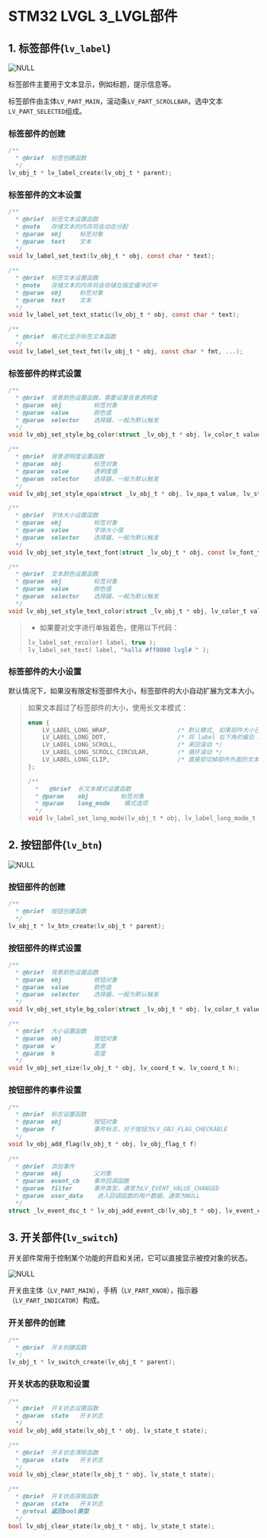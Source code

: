 # STM32 LVGL 3_LVGL部件

## 1. 标签部件(`lv_label`)

![NULL](picture_1.jpg)

标签部件主要用于文本显示，例如标题，提示信息等。

标签部件由主体`LV_PART_MAIN`，滚动条`LV_PART_SCROLLBAR`，选中文本`LV_PART_SELECTED`组成。

### 标签部件的创建

```c
/**
  *	@brief	标签创建函数
  */
lv_obj_t * lv_label_create(lv_obj_t * parent);
```

### 标签部件的文本设置

```c
/**
  *	@brief	标签文本设置函数
  * @note	存储文本的内存将会动态分配
  * @param	obj		标签对象
  * @param	text	文本
  */
void lv_label_set_text(lv_obj_t * obj, const char * text);

/**
  *	@brief	标签文本设置函数
  * @note	存储文本的内存将会存储在指定缓冲区中
  * @param	obj		标签对象
  * @param	text	文本
  */
void lv_label_set_text_static(lv_obj_t * obj, const char * text);

/**
  *	@brief	格式化显示标签文本函数
  */
void lv_label_set_text_fmt(lv_obj_t * obj, const char * fmt, ...);
```

### 标签部件的样式设置

```c
/**
  *	@brief	背景颜色设置函数，需要设置背景透明度
  * @param	obj			标签对象
  * @param	value		颜色值
  * @param	selector	选择器，一般为默认触发
  */
void lv_obj_set_style_bg_color(struct _lv_obj_t * obj, lv_color_t value, lv_style_selector_t selector);

/**
  *	@brief	背景透明度设置函数
  * @param	obj			标签对象
  * @param	value		透明度值
  * @param	selector	选择器，一般为默认触发
  */
void lv_obj_set_style_opa(struct _lv_obj_t * obj, lv_opa_t value, lv_style_selector_t selector);

/**
  *	@brief	字体大小设置函数
  * @param	obj			标签对象
  * @param	value		字体大小值
  * @param	selector	选择器，一般为默认触发
  */
void lv_obj_set_style_text_font(struct _lv_obj_t * obj, const lv_font_t * value, lv_style_selector_t selector);

/**
  *	@brief	文本颜色设置函数
  * @param	obj			标签对象
  * @param	value		颜色值
  * @param	selector	选择器，一般为默认触发
  */
void lv_obj_set_style_text_color(struct _lv_obj_t * obj, lv_color_t value, lv_style_selector_t selector)
```

> - 如果要对文字进行单独着色，使用以下代码：
>
> ```c
> lv_label_set_recolor( label, true ); 							   /* 开启重新着色功能 */
> lv_label_set_text( label, "hallo #ff0000 lvgl# " );					/* 单独设置颜色 */
> ```

### 标签部件的大小设置

默认情况下，如果没有限定标签部件大小，标签部件的大小自动扩展为文本大小。

> 如果文本超过了标签部件的大小，使用长文本模式：
>
> ```c
> enum {
>     LV_LABEL_LONG_WRAP,             		/* 默认模式, 如果部件大小已固定，超出的文本将被剪切 */
>     LV_LABEL_LONG_DOT,              		/* 将 label 右下角的最后 3 个字符替换为点... */
>     LV_LABEL_LONG_SCROLL,           		/* 来回滚动 */
>     LV_LABEL_LONG_SCROLL_CIRCULAR,  		/* 循环滚动 */
>     LV_LABEL_LONG_CLIP,             		/* 直接剪切掉部件外面的文本部分 */
> };
> 
> /**
>   *	@brief	长文本模式设置函数
>   * @param	obj			标签对象
>   * @param	long_mode	 模式选项
>   */
> void lv_label_set_long_mode(lv_obj_t * obj, lv_label_long_mode_t long_mode);
> ```
>

## 2. 按钮部件(`lv_btn`)

![NULL](picture_2.jpg)

### 按钮部件的创建

```c
/**
  *	@brief	按钮创建函数
  */
lv_obj_t * lv_btn_create(lv_obj_t * parent);
```

### 按钮部件的样式设置

```c
/**
  *	@brief	背景颜色设置函数
  * @param	obj			按钮对象
  * @param	value		颜色值
  * @param	selector	选择器，一般为默认触发
  */
void lv_obj_set_style_bg_color(struct _lv_obj_t * obj, lv_color_t value, lv_style_selector_t selector);

/**
  *	@brief	大小设置函数
  * @param	obj			按钮对象
  * @param	w			宽度
  * @param	h			高度
  */
void lv_obj_set_size(lv_obj_t * obj, lv_coord_t w, lv_coord_t h);
```

### 按钮部件的事件设置

```c
/**
  *	@brief	标志设置函数
  * @param	obj			按钮对象
  * @param	f			事件标志，对于按钮为LV_OBJ_FLAG_CHECKABLE
  */
void lv_obj_add_flag(lv_obj_t * obj, lv_obj_flag_t f)
    
/**
  * @brief 	添加事件
  * @param	obj			父对象
  * @param	event_cb	事件回调函数
  * @param	filter		事件类型，通常为LV_EVENT_VALUE_CHANGED
  * @param  user_data	 进入回调函数的用户数据，通常为NULL
  */
struct _lv_event_dsc_t * lv_obj_add_event_cb(lv_obj_t * obj, lv_event_cb_t event_cb, lv_event_code_t filter,void * user_data);
```

## 3. 开关部件(`lv_switch`)

开关部件常用于控制某个功能的开启和关闭，它可以直接显示被控对象的状态。

![NULL](picture_3.jpg)

开关由主体（`LV_PART_MAIN`），手柄（`LV_PART_KNOB`），指示器（`LV_PART_INDICATOR`）构成。

### 开关部件的创建

```c
/**
  *	@brief	开关创建函数
  */
lv_obj_t * lv_switch_create(lv_obj_t * parent);
```

### 开关状态的获取和设置

```c
/**
  *	@brief	开关状态设置函数
  * @param	state	开关状态
  */
void lv_obj_add_state(lv_obj_t * obj, lv_state_t state);

/**
  *	@brief	开关状态清除函数
  * @param	state	开关状态
  */
void lv_obj_clear_state(lv_obj_t * obj, lv_state_t state);

/**
  *	@brief	开关状态获取函数
  * @param	state	开关状态
  * @retval	返回bool类型
  */
bool lv_obj_clear_state(lv_obj_t * obj, lv_state_t state);
```

